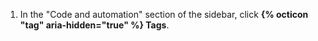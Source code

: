 1. In the "Code and automation" section of the sidebar, click **{% octicon "tag" aria-hidden="true" %} Tags**.
